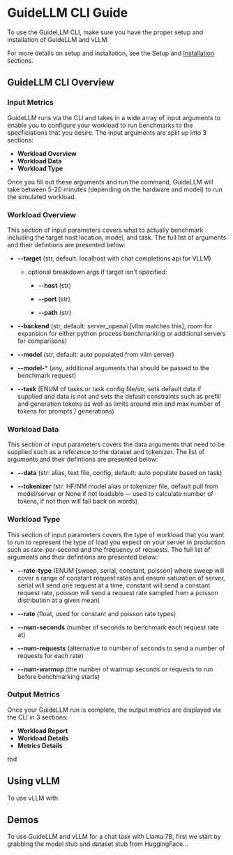 
# GuideLLM CLI Guide

To use the GuideLLM CLI, make sure you have the proper setup and installation of GuideLLM and vLLM. 

For more details on setup and installation, see the Setup and [Installation](https://apps.neuralmagic.com/GuideLLM/README.MD/#Installation) sections. 


## GuideLLM CLI Overview

### Input Metrics
GuideLLM runs via the CLI and takes in a wide array of input arguments to enable you to configure your workload to run benchmarks to the specficiations that you desire. The input arguments are split up into 3 sections: 

- **Workload Overview**
- **Workload Data**
- **Workload Type**

Once you fill out these arguments and run the command, GuideLLM will take between 5-20 minutes (depending on the hardware and model) to run the simulated workload. 

### Workload Overview

This section of input parameters covers what to actually benchmark including the target host location, model, and task. The full list of arguments and their defintions are presented below:

-   **--target** (str, default: localhost with chat completions api for VLLM)
    
	-   optional breakdown args if target isn't specified:
    
		-   **--host** (str)
    
		-   **--port** (str)
    
		-   **--path** (str)
    
-   **--backend** (str, default: server_openai [vllm matches this], room for expansion for either python process benchmarking or additional servers for comparisons)
    
-   **--model** (str, default: auto populated from vllm server)
    
-   **--model-*** (any, additional arguments that should be passed to the benchmark request)
    
-   **--task** (ENUM of tasks or task config file/str, sets default data if supplied and data is not and sets the default constraints such as prefill and generation tokens as well as limits around min and max number of tokens for prompts / generations)


### Workload Data

This section of input parameters covers the data arguments that need to be supplied such as a reference to the dataset and tokenizer. The list of arguments and their defintions are presented below:

-   **--data** (str: alias, text file, config, default: auto populate based on task)
    
-   **--tokenizer** (str: HF/NM model alias or tokenizer file, default pull from model/server or None if not loadable -- used to calculate number of tokens, if not then will fall back on words)

### Workload Type

This section of input parameters covers the type of workload that you want to run to represent the type of load you expect on your server in production such as rate-per-second and the frequency of requests. The full list of arguments and their defintions are presented below:

-   **--rate-type** (ENUM [sweep, serial, constant, poisson] where sweep will cover a range of constant request rates and ensure saturation of server, serial will send one request at a time, constant will send a constant request rate, poisson will send a request rate sampled from a poisson distribution at a given mean)
    
-   **--rate** (float, used for constant and poisson rate types)
    
-   **--num-seconds** (number of seconds to benchmark each request rate at)
    
-   **--num-requests** (alternative to number of seconds to send a number of requests for each rate)
    
-   **--num-warmup** (the number of warmup seconds or requests to run before benchmarking starts)

### Output Metrics

Once your GuideLLM run is complete, the output metrics are displayed via the CLI in 3 sections:

- **Workload Report**
- **Workload Details**
- **Metrics Details**

tbd

## Using vLLM

To use vLLM with 

## Demos

To use GuideLLM and vLLM for a chat task with Llama 7B, first we start by grabbing the model stub and dataset stub from HuggingFace... 





